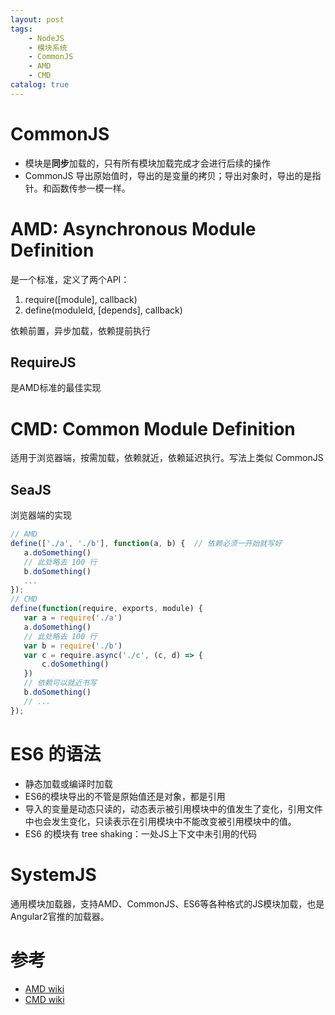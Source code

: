 ```yaml
---
layout: post
tags: 
    - NodeJS
    - 模块系统
    - CommonJS
    - AMD
    - CMD
catalog: true
---
```



# CommonJS
- 模块是**同步**加载的，只有所有模块加载完成才会进行后续的操作
- CommonJS 导出原始值时，导出的是变量的拷贝；导出对象时，导出的是指针。和函数传参一模一样。

# AMD: Asynchronous Module Definition
是一个标准，定义了两个API：
1. require([module], callback)
2. define(moduleId, [depends], callback)

依赖前置，异步加载，依赖提前执行

## RequireJS
是AMD标准的最佳实现

# CMD: Common Module Definition
适用于浏览器端，按需加载，依赖就近，依赖延迟执行。写法上类似 CommonJS
## SeaJS
浏览器端的实现
```js
// AMD
define(['./a', './b'], function(a, b) {  // 依赖必须一开始就写好  
   a.doSomething()    
   // 此处略去 100 行    
   b.doSomething()    
   ...
});
// CMD
define(function(require, exports, module) {
   var a = require('./a')   
   a.doSomething()   
   // 此处略去 100 行   
   var b = require('./b') 
   var c = require.async('./c', (c, d) => {
       c.doSomething()
   })
   // 依赖可以就近书写   
   b.doSomething()
   // ... 
});
```

# ES6 的语法
- 静态加载或编译时加载
- ES6的模块导出的不管是原始值还是对象，都是引用
- 导入的变量是动态只读的，动态表示被引用模块中的值发生了变化，引用文件中也会发生变化，只读表示在引用模块中不能改变被引用模块中的值。
- ES6 的模块有 tree shaking：一处JS上下文中未引用的代码

# SystemJS
通用模块加载器，支持AMD、CommonJS、ES6等各种格式的JS模块加载，也是Angular2官推的加载器。

# 参考
- [AMD wiki](https://github.com/amdjs/amdjs-api/wiki/AMD)
- [CMD wiki](https://github.com/seajs/seajs/issues/242)